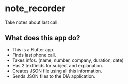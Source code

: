 # note_recorder

Take notes about last call.


## What does this app do?

- This is a Flutter app.
- Finds last phone call.
- Takes infos. (name, number, company, duration, date)
- Has 2 textfields for subject and explanation.
- Creates JSON file using all this information.
- Sends JSON files to the DIA application.


